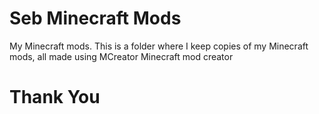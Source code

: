 # Seb Minecraft Mods
My Minecraft mods.
This is a folder where I keep copies of my Minecraft mods,
all made using MCreator Minecraft mod creator
# Thank You
